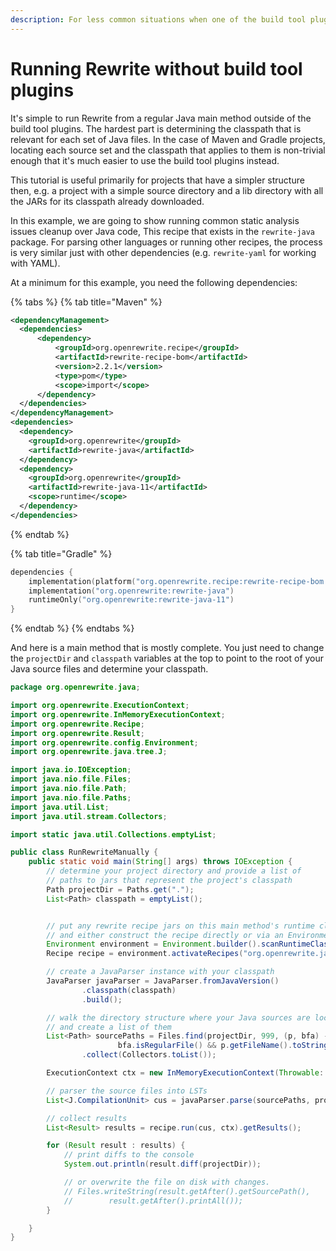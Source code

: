 ```yaml
---
description: For less common situations when one of the build tool plugins isn't possible.
---
```


# Running Rewrite without build tool plugins

It's simple to run Rewrite from a regular Java main method outside of the build tool plugins. The hardest part is determining the classpath that is relevant for each set of Java files. In the case of Maven and Gradle projects, locating each source set and the classpath that applies to them is non-trivial enough that it's much easier to use the build tool plugins instead.

This tutorial is useful primarily for projects that have a simpler structure then, e.g. a project with a simple source directory and a lib directory with all the JARs for its classpath already downloaded.

In this example, we are going to show running common static analysis issues cleanup over Java code, This recipe that exists in the `rewrite-java` package. For parsing other languages or running other recipes, the process is very similar just with other dependencies (e.g. `rewrite-yaml` for working with YAML).

At a minimum for this example, you need the following dependencies:

{% tabs %}
{% tab title="Maven" %}
```xml
<dependencyManagement>
  <dependencies>
      <dependency>
          <groupId>org.openrewrite.recipe</groupId>
          <artifactId>rewrite-recipe-bom</artifactId>
          <version>2.2.1</version>
          <type>pom</type>
          <scope>import</scope>
      </dependency>
  </dependencies>
</dependencyManagement>
<dependencies>
  <dependency>
    <groupId>org.openrewrite</groupId>
    <artifactId>rewrite-java</artifactId>
  </dependency>
  <dependency>
    <groupId>org.openrewrite</groupId>
    <artifactId>rewrite-java-11</artifactId>
    <scope>runtime</scope>
  </dependency>
</dependencies>
```
{% endtab %}

{% tab title="Gradle" %}
```kotlin
dependencies {
    implementation(platform("org.openrewrite.recipe:rewrite-recipe-bom:2.2.1"))
    implementation("org.openrewrite:rewrite-java")
    runtimeOnly("org.openrewrite:rewrite-java-11")
}
```
{% endtab %}
{% endtabs %}

And here is a main method that is mostly complete. You just need to change the `projectDir` and `classpath` variables at the top to point to the root of your Java source files and determine your classpath.

```java
package org.openrewrite.java;

import org.openrewrite.ExecutionContext;
import org.openrewrite.InMemoryExecutionContext;
import org.openrewrite.Recipe;
import org.openrewrite.Result;
import org.openrewrite.config.Environment;
import org.openrewrite.java.tree.J;

import java.io.IOException;
import java.nio.file.Files;
import java.nio.file.Path;
import java.nio.file.Paths;
import java.util.List;
import java.util.stream.Collectors;

import static java.util.Collections.emptyList;

public class RunRewriteManually {
    public static void main(String[] args) throws IOException {
        // determine your project directory and provide a list of
        // paths to jars that represent the project's classpath
        Path projectDir = Paths.get(".");
        List<Path> classpath = emptyList();


        // put any rewrite recipe jars on this main method's runtime classpath
        // and either construct the recipe directly or via an Environment
        Environment environment = Environment.builder().scanRuntimeClasspath().build();
        Recipe recipe = environment.activateRecipes("org.openrewrite.java.cleanup.CommonStaticAnalysis");

        // create a JavaParser instance with your classpath
        JavaParser javaParser = JavaParser.fromJavaVersion()
                .classpath(classpath)
                .build();

        // walk the directory structure where your Java sources are located
        // and create a list of them
        List<Path> sourcePaths = Files.find(projectDir, 999, (p, bfa) ->
                        bfa.isRegularFile() && p.getFileName().toString().endsWith(".java"))
                .collect(Collectors.toList());

        ExecutionContext ctx = new InMemoryExecutionContext(Throwable::printStackTrace);

        // parser the source files into LSTs
        List<J.CompilationUnit> cus = javaParser.parse(sourcePaths, projectDir, ctx);

        // collect results
        List<Result> results = recipe.run(cus, ctx).getResults();

        for (Result result : results) {
            // print diffs to the console
            System.out.println(result.diff(projectDir));

            // or overwrite the file on disk with changes.
            // Files.writeString(result.getAfter().getSourcePath(),
            //        result.getAfter().printAll());
        }

    }
}
```
